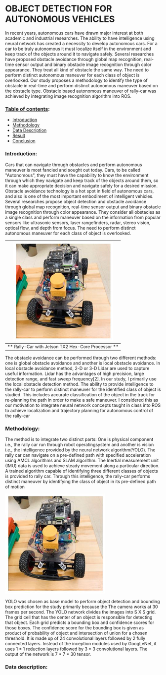 # OBJECT DETECTION FOR AUTONOMOUS VEHICLES

In recent years, autonomous cars have drawn major interest at both academic and industrial researches.
The ability to have intelligence using neural network has created a necessity to develop autonomous
cars. For a car to be truly autonomous it must localize itself in the environment and keep track of the
objects around it to navigate safely. Several researches have proposed obstacle avoidance through
global map recognition, real-time sensor output and binary obstacle image recognition through color
appearance. They treat all kind of obstacle the same way. The need to perform distinct autonomous
maneuver for each class of object is overlooked. Our study proposes a methodology to identify the
type of obstacle in real-time and perform distinct autonomous maneuver based on the obstacle type.
Obstacle based autonomous maneuver of rally-car was achieved by integrating image recognition
algorithm into ROS.


### <ins>Table of contents</ins>:
  - [ Introduction ](#intro)
  - [ Methodology ](#meth)
  - [ Data Description ](#desc)
  - [ Result ](#res)
  - [ Conclusion ](#con)


<a name='intro'></a>

### Introduction:

Cars that can navigate through obstacles and perform autonomous maneuver is most fancied and sought out today.
Cars, to be called "Autonomous", they must have the capability to know the environment through which they navigate
and keep track of the objects around them, so it can make appropriate decision and navigate safely for a desired
mission. Obstacle avoidance technology is a hot spot in field of autonomous cars, and also is one of the most important
embodiment of intelligent vehicles.
Several researches propose object detection and obstacle avoidance through global map recognition, real-time sensor
output and binary obstacle image recognition through color appearance. They consider all obstacles as a single
class and perform maneuver based on the information from popular sensors like ultrasonic sensors, laser rangefinders,
radar, stereo vision, optical flow, and depth from focus. The need to perform distinct autonomous maneuver for each
class of object is overlooked.

| ![Rally Car](images/rc.JPG) | 
|:--:| 
| ** Rally-Car with Jetson TX2 Hex-Core Processor **|

The obstacle avoidance can be performed through two different methods: one is global obstacle avoidance and another
is local obstacle avoidance. In local obstacle avoidance method, 2-D or 3-D Lidar are used to capture useful information.
Lidar has the advantages of high precision, large detection range, and fast sweep frequency[2]. In our study, I
primarily use the local obstacle detection method. The ability to provide intelligence to the rally-car to perform distinct
maneuver for the identified class of object is studied. This includes accurate classification of the object in the track for
re-planning the path in order to make a safe maneuver. I considered this as our motivation to integrate neural network
concepts taught in class into ROS to achieve localization and trajectory planning for autonomous control of the rally-car

<a name='meth'></a>

### Methodology:

The method is to integrate two distinct parts: One is physical component i.e., the rally car run through robot operatingsystem and another is vision i.e., the intelligence provided by the neural network algorithm(YOLO). The rally car can navigate on a pre-defined path with specified acceleration using AMCL algorithms and SLAM algorithm. The Inertial measurement unit (IMU) data is used to achieve steady movement along a particular direction. A trained algorithm capable of identifying three different classes of objects is provided to rally car. Through this intelligence, the rally-car performs distinct maneuver by identifying the class of object in its pre-defined path of motion

![Rally Car](images/rc.JPG) 

YOLO was chosen as base model to perform object detection and bounding box prediction for the study primarily because the The camera works at 30 frames per second. The YOLO network divides the images into S X S grid. The grid cell that has the center of an object is responsible for
detecting that object. Each grid predicts a bounding box and confidence scores for those boxes. The confidence score for the bounding box is given as product of probability of object and intersection of union for a chosen threshold. It is made up of 24 convolutional layers followed by 2
fully connected layers. Instead of the inception modules used by GoogLeNet, it uses 1 * 1 reduction layers followed by 3 * 3 convolutional layers. The output of the network is 7 * 7 * 30 tensor.

<a name='desc'></a>

### Data description:





